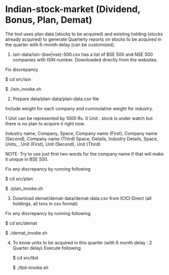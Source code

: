 # Indian-stock-market (Dividend, Bonus, Plan, Demat)

The tool uses plan data (stocks to be acquired) and existing holding (stocks already acquired) to generate Quarterly reports on stocks to be acquired in the quarter with 6-month delay (can be customized).

1. isin-data/isin-(bse|nse)-500.csv has a list of BSE 500 and NSE 500 companies with ISIN number.
Downloaded directly from the websites.

Fix discrepancy

  $ cd src/isin
  
  $ ./isin_invoke.sh
  
  
2. Prepare data/plan-data/plan-data.csv file

Include weight for each company and cummulative weight for industry.

1 Unit can be represented by 1000 Rs.
0 Unit : stock is under watch but there is no plan to acquire it right now.

Industry name,  Company, Space, Company name (First), Company name (Second), Company name (Third)
Space,          Details, Industry Details,
Space,          Units, <cummuulative units>, Unit (First), Unit (Second), Unit (Third)


NOTE: Try to use just first two words for the company name if that will make it unique in BSE 500.

Fix any discrepancy by running following

 $ cd src/plan
 
 $ ./plan_invoke.sh
 
 
3. Download demat/demat-data/demat-data.csv from ICICI Direct (all holdings, all txns in csv format)

Fix any discrepancy by running following

 $ cd src/demat
 
 $ ./demat_invoke.sh

 
  
4. To know units to be acquired in this quarter (with 6 month delay : 2 Quarter delay)
   Execute following

   $ cd src/tbd
   
   $ ./tbd-invoke.sh
